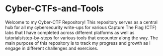 # Cyber-CTFs-and-Tools
Welcome to my Cyber-CTF Repository! This repository serves as a central hub for all my cybersecurity write-ups for various Capture The Flag (CTF) labs that I have completed across different platforms as well as tutorials/step-by-steps for various tools that encounter along the way. The main purpose of this repository is to track my progress and growth as I engage in different challenges and exercises.
